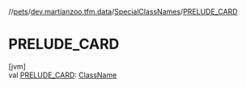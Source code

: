 //[pets](../../../index.md)/[dev.martianzoo.tfm.data](../index.md)/[SpecialClassNames](index.md)/[PRELUDE_CARD](-p-r-e-l-u-d-e_-c-a-r-d.md)

# PRELUDE_CARD

[jvm]\
val [PRELUDE_CARD](-p-r-e-l-u-d-e_-c-a-r-d.md): [ClassName](../../dev.martianzoo.tfm.pets.ast/-class-name/index.md)
